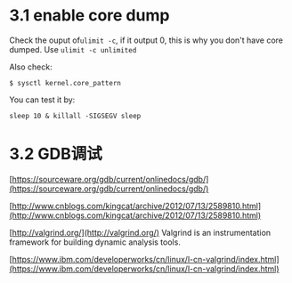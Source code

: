 # 3.1 enable core dump

Check the ouput of`ulimit -c`, if it output 0, this is why you don't have core dumped. Use `ulimit -c unlimited`

Also check:

```
$ sysctl kernel.core_pattern
```

You can test it by:

```
sleep 10 & killall -SIGSEGV sleep
```

# 3.2 GDB调试

[https://sourceware.org/gdb/current/onlinedocs/gdb/](https://sourceware.org/gdb/current/onlinedocs/gdb/)

[http://www.cnblogs.com/kingcat/archive/2012/07/13/2589810.html](http://www.cnblogs.com/kingcat/archive/2012/07/13/2589810.html)

[http://valgrind.org/](http://valgrind.org/) Valgrind is an instrumentation framework for building dynamic analysis tools.

[https://www.ibm.com/developerworks/cn/linux/l-cn-valgrind/index.html](https://www.ibm.com/developerworks/cn/linux/l-cn-valgrind/index.html)

